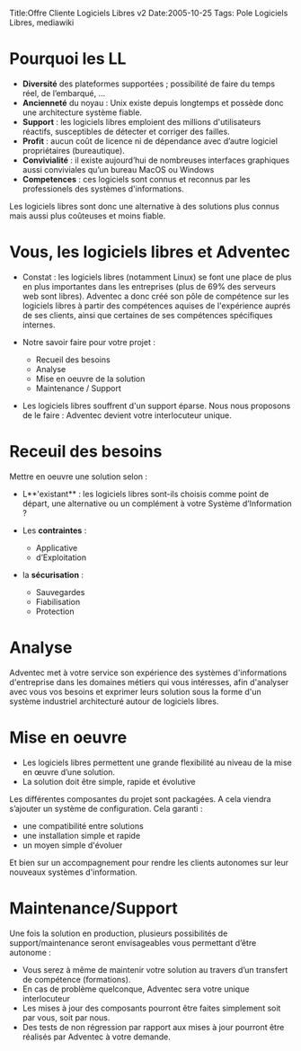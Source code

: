 Title:Offre Cliente Logiciels Libres v2
Date:2005-10-25
Tags: Pole Logiciels Libres,  mediawiki

Pourquoi les LL
===============

-   **Diversité** des plateformes supportées ; possibilité de faire du
    temps réel, de l’embarqué, …
-   **Ancienneté** du noyau : Unix existe depuis longtemps et possède
    donc une architecture système fiable.
-   **Support** : les logiciels libres emploient des millions
    d'utilisateurs réactifs, susceptibles de détecter et corriger des
    failles.
-   **Profit** : aucun coût de licence ni de dépendance avec d’autre
    logiciel propriétaires (bureautique).
-   **Convivialité** : il existe aujourd’hui de nombreuses interfaces
    graphiques aussi conviviales qu’un bureau MacOS ou Windows
-   **Competences** : ces logiciels sont connus et reconnus par les
    professionels des systèmes d'informations.

Les logiciels libres sont donc une alternative à des solutions plus
connus mais aussi plus coûteuses et moins fiable.

Vous, les logiciels libres et Adventec
======================================

-   Constat : les logiciels libres (notamment Linux) se font une place
    de plus en plus importantes dans les entreprises (plus de 69% des
    serveurs web sont libres). Adventec a donc créé son pôle de
    compétence sur les logiciels libres à partir des compétences aquises
    de l'expérience auprés de ses clients, ainsi que certaines de ses
    compétences spécifiques internes.

-   Notre savoir faire pour votre projet :
    -   Recueil des besoins
    -   Analyse
    -   Mise en oeuvre de la solution
    -   Maintenance / Support

-   Les logiciels libres souffrent d'un support éparse. Nous nous
    proposons de le faire : Adventec devient votre interlocuteur unique.

Receuil des besoins
===================

Mettre en oeuvre une solution selon :

-   L**'existant** : les logiciels libres sont-ils choisis comme point
    de départ, une alternative ou un complément à votre Système
    d’Information ?

-   Les **contraintes** :
    -   Applicative
    -   d’Exploitation

-   la **sécurisation** :
    -   Sauvegardes
    -   Fiabilisation
    -   Protection

Analyse
=======

Adventec met à votre service son expérience des systèmes d'informations
d'entreprise dans les domaines métiers qui vous intéresses, afin
d'analyser avec vous vos besoins et exprimer leurs solution sous la
forme d'un système industriel architecturé autour de logiciels libres.

Mise en oeuvre
==============

-   Les logiciels libres permettent une grande flexibilité au niveau de
    la mise en œuvre d’une solution.
-   La solution doit être simple, rapide et évolutive

Les différentes composantes du projet sont packagées. A cela viendra
s’ajouter un système de configuration. Cela garanti :

-   une compatibilité entre solutions
-   une installation simple et rapide
-   un moyen simple d'évoluer

Et bien sur un accompagnement pour rendre les clients autonomes sur leur
nouveaux systèmes d'information.

Maintenance/Support
===================

Une fois la solution en production, plusieurs possibilités de
support/maintenance seront envisageables vous permettant d’être autonome
:

-   Vous serez à même de maintenir votre solution au travers d’un
    transfert de compétence (formations).
-   En cas de problème quelconque, Adventec sera votre unique
    interlocuteur
-   Les mises à jour des composants pourront être faites simplement soit
    par vous, soit par nous.
-   Des tests de non régression par rapport aux mises à jour pourront
    être réalisés par Adventec à votre demande.

